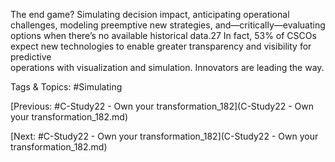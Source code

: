 The end game? Simulating decision impact, anticipating operational challenges, 
modeling preemptive new strategies, and—critically—evaluating options when 
there’s no available historical data.27 In fact, 53% of CSCOs expect new 
technologies to enable greater transparency and visibility for predictive  
operations with visualization and simulation. Innovators are leading the way. 

   Tags & Topics:
   #Simulating

[Previous: #C-Study22 - Own your transformation_182](C-Study22 - Own your transformation_182.md)

[Next: #C-Study22 - Own your transformation_182](C-Study22 - Own your transformation_182.md)